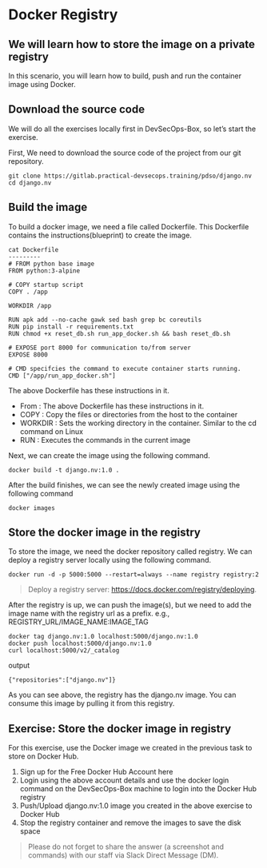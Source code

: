 Docker Registry
================================

We will learn how to store the image on a private registry
---------

In this scenario, you will learn how to build, push and run the container image using Docker.

Download the source code
----------

We will do all the exercises locally first in DevSecOps-Box, so let’s start the exercise.

First, We need to download the source code of the project from our git repository.

```
git clone https://gitlab.practical-devsecops.training/pdso/django.nv
cd django.nv
```

Build the image
----------

To build a docker image, we need a file called Dockerfile. This Dockerfile contains the instructions(blueprint) to create the image.

```
cat Dockerfile
---------
# FROM python base image
FROM python:3-alpine

# COPY startup script
COPY . /app

WORKDIR /app

RUN apk add --no-cache gawk sed bash grep bc coreutils
RUN pip install -r requirements.txt
RUN chmod +x reset_db.sh run_app_docker.sh && bash reset_db.sh

# EXPOSE port 8000 for communication to/from server
EXPOSE 8000

# CMD specifcies the command to execute container starts running.
CMD ["/app/run_app_docker.sh"]
```

The above Dockerfile has these instructions in it.

- From : The above Dockerfile has these instructions in it.
- COPY : Copy the files or directories from the host to the container
- WORKDIR : Sets the working directory in the container. Similar to the cd command on Linux
- RUN : Executes the commands in the current image

Next, we can create the image using the following command.

```
docker build -t django.nv:1.0 .
```

After the build finishes, we can see the newly created image using the following command

```
docker images
```

Store the docker image in the registry
---------

To store the image, we need the docker repository called registry. We can deploy a registry server locally using the following command.

```
docker run -d -p 5000:5000 --restart=always --name registry registry:2
```
> Deploy a registry server: https://docs.docker.com/registry/deploying.


After the registry is up, we can push the image(s), but we need to add the image name with the registry url as a prefix. e.g., REGISTRY_URL/IMAGE_NAME:IMAGE_TAG

```
docker tag django.nv:1.0 localhost:5000/django.nv:1.0
docker push localhost:5000/django.nv:1.0
curl localhost:5000/v2/_catalog
```
output
```
{"repositories":["django.nv"]}
```

As you can see above, the registry has the django.nv image. You can consume this image by pulling it from this registry.


Exercise: Store the docker image in registry
---------

For this exercise, use the Docker image we created in the previous task to store on Docker Hub.

1. Sign up for the Free Docker Hub Account here
2. Login using the above account details and use the docker login command on the DevSecOps-Box machine to login into the Docker Hub registry
3. Push/Upload django.nv:1.0 image you created in the above exercise to Docker Hub
4. Stop the registry container and remove the images to save the disk space

> Please do not forget to share the answer (a screenshot and commands) with our staff via Slack Direct Message (DM).

